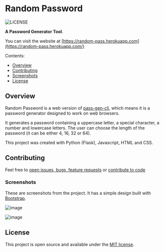 # Random Password

![LICENSE](https://img.shields.io/badge/License-MIT-green.svg)

**A Password Generator Tool**.

You can visit the website at [https://random-pass.herokuapp.com](https://random-pass.herokuapp.com/)

Contents:
- [Overview](https://github.com/gcmaciel/random-pass#overview)
- [Contributing](https://github.com/gcmaciel/random-pass#contributing)
- [Screenshots](https://github.com/gcmaciel/random-pass#screenshots)
- [License](https://github.com/gcmaciel/random-pass#license)


## Overview

Random Password is a web version of [pass-gen-cli](https://github.com/gcmaciel/pass-gen-cli), which means it is a password generator designed to work on web browsers.

It generates a password containing a uppercase letter, a special character, a number and lowercase letters. The user can choose the length of the password (it can be either 4, 16, 32 or 64).

This project was created with Python (Flask), Javascript, HTML and CSS.

## Contributing

Feel free to [open issues, bugs, feature requests](https://github.com/gcmaciel/random-pass/issues) or [contribute to code](https://github.com/gcmaciel/random-pass/pulls)

### Screenshots

These are screenshots from the project. It has a simple design built with [Bootstrap](https://getbootstrap.com/).

![image](https://user-images.githubusercontent.com/66797203/103152747-b17f9a00-4769-11eb-9235-2b1c60ee05ee.png)

![image](https://user-images.githubusercontent.com/66797203/103152761-c8be8780-4769-11eb-971c-1f5036a5ce84.png)

## License

This project is open source and available under the [MIT license](LICENSE).
